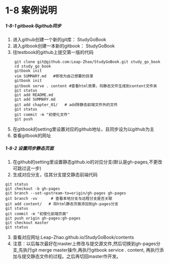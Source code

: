 # 1-8 案例说明


##### 1-8-1 gitbook与github同步
1. 进入github创建一个新的git库： StudyGoBook
2. 进入gitbook创建一本新的gitbook： StudyGoBook
3. 往testbook的github上提交第一版的代码
```shell
	git clone git@github.com:Leap-Zhao/StudyGoBook.git study_go_book
	cd study_go_book
	gitbook init
	vim SUMMARY.md   #修改为自己想要的目录	
	gitbook init
	gitbook serve . content #查看html效果，将静态文件生成到content文件夹
	git status
	git add README.md   
	git add SUMMARY.md
	git add chapter_01/   # add除静态前端文件外的文件
	git status
	git commit -m "初使化文件"
	git push
```
5. 在gitbook的setting里设置对应的github地址，且同步设为以github为主
6. 查看gitbook的网址

##### 1-8-2 设置同步静态页面
1. 在github的setting里设置静态github.io的对应分支(默认是gh-pages,不更改可跳过这一步)
2. 生成对应分支，往其分支提交静态前端代码
```shell
git status
git checkout -b gh-pages
git branch --set-upstream-to=origin/gh-pages gh-pages
git branch -vv		# 查看本地分支与远程分支是否关联
git add content/   # 将html静态页面添加到gh-pages分支
git status
git commit -m "初使化前端页面"
git push origin gh-pages:gh-pages
git checkout master
git status
```
3. 查看对应网址:Leap-Zhao.github.io/StudyGoBook/contents
4. 注意：以后每次最好在master上修改与提交源文件,然后切换到gh-pages分支,先执行git merge master操作,再执行gitbook service . content, 再执行添加与提交静态文件的过程。之后再切回master作开发。


